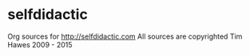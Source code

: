 # selfdidactic
Org sources for http://selfdidactic.com  All sources are copyrighted Tim Hawes 2009 - 2015
